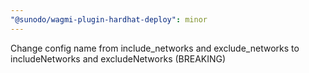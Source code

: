 ```yaml
---
"@sunodo/wagmi-plugin-hardhat-deploy": minor
---
```


Change config name from include_networks and exclude_networks to includeNetworks and excludeNetworks (BREAKING)
